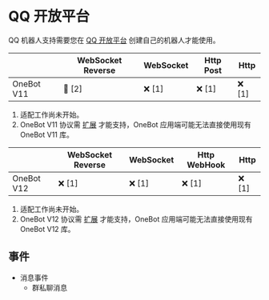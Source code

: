# QQ 开放平台

QQ 机器人支持需要您在 [QQ 开放平台](https://q.qq.com) 创建自己的机器人才能使用。

|            | WebSocket Reverse | WebSocket | Http Post | Http  |
|------------|-------------------|-----------|-----------|-------|
| OneBot V11 | 🚧️ [2]           | ❌ [1]     | ❌ [1]     | ❌ [1] |

1. 适配工作尚未开始。
2. OneBot V11 协议需 [扩展](https://github.com/OpenMystere/nonebot-plugin-mystere-patch#onebot-v11) 才能支持，OneBot 应用端可能无法直接使用现有 OneBot V11 库。

|            | WebSocket Reverse | WebSocket | Http WebHook | Http  |
|------------|-------------------|-----------|--------------|-------|
| OneBot V12 | ❌ [1]             | ❌ [1]     | ❌ [1]        | ❌ [1] |

1. 适配工作尚未开始。
2. OneBot V12 协议需 [扩展](https://github.com/OpenMystere/nonebot-plugin-mystere-patch#onebot-v12) 才能支持，OneBot 应用端可能无法直接使用现有 OneBot V12 库。

## 事件

+ 消息事件
    + 群私聊消息